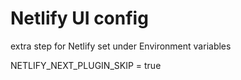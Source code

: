 # Netlify UI config

extra step for Netlify set under Environment variables

NETLIFY_NEXT_PLUGIN_SKIP = true
